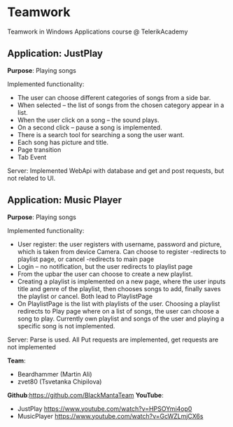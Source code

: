# Teamwork
Teamwork in Windows Applications course @ TelerikAcademy

## Application: JustPlay

**Purpose**: Playing songs

Implemented functionality:
- The user can choose different categories of songs from a side bar.
- When selected – the list of songs from the chosen category appear in a list.
- When the user click on a song – the sound plays.
- On a second click – pause a song is implemented.
- There is a search tool for searching a song the user want.
- Each song has picture and title.
- Page transition
- Tab Event

Server: Implemented WebApi with database and get and post requests, but not related to UI.


## Application: Music Player

**Purpose**: Playing songs

Implemented functionality:
- User register: the user registers with username, password and picture, which is taken from device Camera. Can choose to register -redirects to playlist page, or cancel -redirects to main page
- Login – no notification, but the user redirects to playlist page
- From the upbar the user can choose to create a new playlist.
- Creating a playlist is implemented on a new page, where the user inputs title and genre of the playlist, then chooses songs to add, finally saves the playlist or cancel. Both lead to PlaylistPage
- On PlaylistPage is the list with playlists of the user. Choosing a playlist redirects to Play page where on a list of songs, the user can choose a song to play. Currently own playlist and songs of the user and playing a specific song is not implemented.

Server: Parse is used. All Put requests are implemented, get requests are not implemented

**Team**:
- Beardhammer (Martin Ali)
- zvet80 (Tsvetanka Chipilova)

**Github**:https://github.com/BlackMantaTeam
**YouTube**:
- JustPlay https://www.youtube.com/watch?v=HPSOYmi4op0
- MusicPlayer https://www.youtube.com/watch?v=GcWZLmjCX6s

